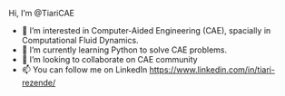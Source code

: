  Hi, I’m @TiariCAE
- 👀 I’m interested in Computer-Aided Engineering (CAE), spacially in Computational Fluid Dynamics.
- 🌱 I’m currently learning Python to solve CAE problems.
- 💞️ I’m looking to collaborate on CAE community
- 📫 You can follow me on LinkedIn https://www.linkedin.com/in/tiari-rezende/

<!---
TiariCAE/TiariCAE is a ✨ special ✨ repository because its `README.md` (this file) appears on your GitHub profile.
You can click the Preview link to take a look at your changes.
--->
